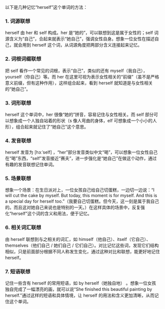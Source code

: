 以下是几种记忆“herself”这个单词的方法：

### 1. 词源联想
herself 由 her 和 self 构成。her 是“她的”，可以联想到这是属于女性的；self 词源含义为“自己”，合起来就表示“她自己”，强调女性自身。想象一位女性在描述自己，就会用到 herself 这个词，从词源角度把两部分含义连接起来记忆。

### 2. 词根词缀联想
把 self 看作一个常见的词根，表示“自己”，类似的还有 myself（我自己），yourself（你自己）等。而 her 在这里可视为表示女性相关的“前缀”（虽不是严格意义前缀，但有这种作用），这样组合起来，看到 herself 就知道是与女性相关的“她自己”。

### 3. 词形联想
herself 这个单词中，her 很像“她的”拼音，容易记住与女性相关。而 self 部分可以想象成一个人独自站着的形状（s 像人弯曲的身体，elf 可想象成一个小小的人形），组合起来就记住了“她自己”这个意思。

### 4. 发音联想
herself 发音为 [hɜːˈself] ，“her”部分发音类似中文“喝”，可以想象一位女性自己在“喝”东西，“self”发音接近“赛夫”，进一步强化是“她自己”在做这个动作，通过有趣的发音联想记住单词。

### 5. 场景联想
想象一个场景：在生日派对上，一位女孩自己给自己切蛋糕，一边切一边说：“I will cut the cake by myself. But today, this moment is for myself. And this is a special day for herself too.”（我要自己切蛋糕。但今天，这一刻是属于我自己的。而且这对她自己来说也是特别的一天。）在这样具体的场景中，反复强化“herself”这个词的含义和用法，便于记忆。

### 6. 相关词汇联想
由 herself 联想到与之相关的词汇，如 himself（他自己）、itself（它自己）、themselves（他们自己 / 她们自己 / 它们自己）。对比记忆这些词，发现它们结构相似，只是前面部分根据不同人称发生变化，通过这种对比和联想，能更好地记住 herself。

### 7. 短语联想
记住一些含有 herself 的常用短语，如 by herself（她独自地） 。想象一位女孩独自完成了一幅漂亮的画，就可以说“She finished this beautiful painting by herself.”通过这样的短语和具体情境，让 herself 的用法和含义更加清晰，从而记住这个单词。 